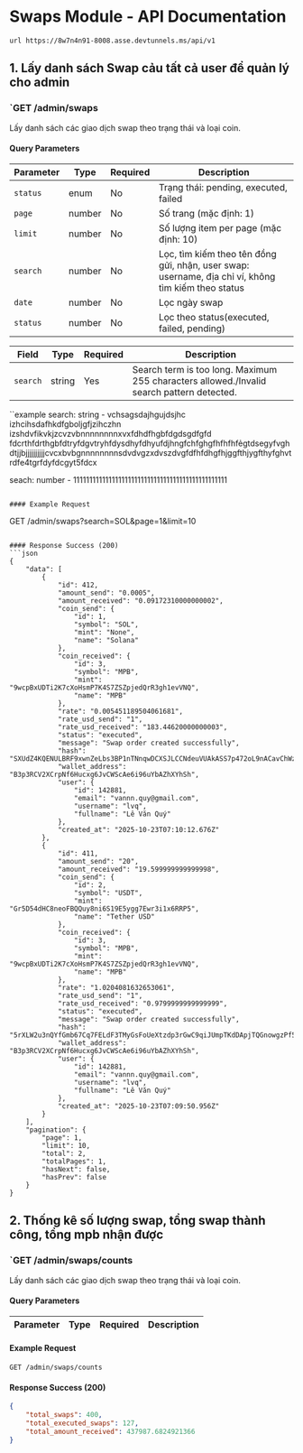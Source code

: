 # Swaps Module - API Documentation

```
url https://8w7n4n91-8008.asse.devtunnels.ms/api/v1
```

## 1. Lấy danh sách Swap cảu tất cả user để quản lý cho admin

### `GET /admin/swaps

Lấy danh sách các giao dịch swap theo trạng thái và loại coin.

#### Query Parameters
| Parameter | Type | Required | Description |
|-----------|------|----------|-------------|
| `status` | enum | No | Trạng thái: pending, executed, failed |
| `page` | number | No | Số trang (mặc định: 1) |
| `limit` | number | No | Số lượng item per page (mặc định: 10) |
| `search` | number | No | Lọc, tìm kiếm theo tên đồng gửi, nhận, user swap: username, địa chỉ ví, không tìm kiếm theo status |
| `date` | number | No | Lọc ngày swap |
| `status` | number | No | Lọc theo status(executed, failed, pending) |

| Field | Type | Required | Description |
|-------|------|----------|-------------|
| `search` | string | Yes | Search term is too long. Maximum 255 characters allowed./Invalid search pattern detected.|

``example
search: string - vchsagsdajhgujdsjhc izhcihsdafhkdfgboljgfjzihczhn izshdvfikvkjzcvzvbnnnnnnnnxvxfdhdfhgbfdgdsgdfgfd  fdcrthfdrthgbfdtryfdgvtryhfdysdhyfdhyufdjhngfchfghgfhfhfhfẻgtdsegyfvghdtjjbjjjjjjjjjjcvcxbvbgnnnnnnnnsdvdvgzxdvszdvgfdfhfdhgfhjggfthjygfthyfghvtrdfe4tgrfdyfdcgyt5fdcx

seach: number - 111111111111111111111111111111111111111111111111
```

#### Example Request
```
GET /admin/swaps?search=SOL&page=1&limit=10
```

#### Response Success (200)
```json
{
    "data": [
        {
            "id": 412,
            "amount_send": "0.0005",
            "amount_received": "0.09172310000000002",
            "coin_send": {
                "id": 1,
                "symbol": "SOL",
                "mint": "None",
                "name": "Solana"
            },
            "coin_received": {
                "id": 3,
                "symbol": "MPB",
                "mint": "9wcpBxUDTi2K7cXoHsmP7K4S7ZSZpjedQrR3gh1evVNQ",
                "name": "MPB"
            },
            "rate": "0.005451189504061681",
            "rate_usd_send": "1",
            "rate_usd_received": "183.44620000000003",
            "status": "executed",
            "message": "Swap order created successfully",
            "hash": "SXUdZ4KQENULBRF9xwnZeLbs3BP1nTNnqwDCXSJLCCNdeuVUAkASS7p472oL9nACavChWz13aRnLwdgvzSCWt6Y",
            "wallet_address": "B3p3RCV2XCrpNf6Hucxg6JvCWScAe6i96uYbAZhXYhSh",
            "user": {
                "id": 142881,
                "email": "vannn.quy@gmail.com",
                "username": "lvq",
                "fullname": "Lê Văn Quý"
            },
            "created_at": "2025-10-23T07:10:12.676Z"
        },
        {
            "id": 411,
            "amount_send": "20",
            "amount_received": "19.599999999999998",
            "coin_send": {
                "id": 2,
                "symbol": "USDT",
                "mint": "Gr5D54dHC8neoFBQQuy8ni6S19E5ygg7Ewr3i1x6RRP5",
                "name": "Tether USD"
            },
            "coin_received": {
                "id": 3,
                "symbol": "MPB",
                "mint": "9wcpBxUDTi2K7cXoHsmP7K4S7ZSZpjedQrR3gh1evVNQ",
                "name": "MPB"
            },
            "rate": "1.0204081632653061",
            "rate_usd_send": "1",
            "rate_usd_received": "0.9799999999999999",
            "status": "executed",
            "message": "Swap order created successfully",
            "hash": "5rXLW2u3nQYfGmb67Cq7FELdF3TMyGsFoUeXtzdp3rGwC9qiJUmpTKdDApjTQGnowgzPf5Jp1hRp2pFVejtUXXoW",
            "wallet_address": "B3p3RCV2XCrpNf6Hucxg6JvCWScAe6i96uYbAZhXYhSh",
            "user": {
                "id": 142881,
                "email": "vannn.quy@gmail.com",
                "username": "lvq",
                "fullname": "Lê Văn Quý"
            },
            "created_at": "2025-10-23T07:09:50.956Z"
        }
    ],
    "pagination": {
        "page": 1,
        "limit": 10,
        "total": 2,
        "totalPages": 1,
        "hasNext": false,
        "hasPrev": false
    }
}
```

## 2. Thống kê số lượng swap, tổng swap thành công, tổng mpb nhận được

### `GET /admin/swaps/counts

Lấy danh sách các giao dịch swap theo trạng thái và loại coin.

#### Query Parameters
| Parameter | Type | Required | Description |
|-----------|------|----------|-------------|

#### Example Request
```
GET /admin/swaps/counts
```

#### Response Success (200)
```json
{
    "total_swaps": 400,
    "total_executed_swaps": 127,
    "total_amount_received": 437987.6824921366
}
```
